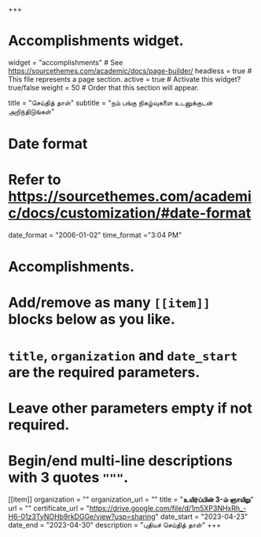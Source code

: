 +++
# Accomplishments widget.
widget = "accomplishments"  # See https://sourcethemes.com/academic/docs/page-builder/
headless = true  # This file represents a page section.
active = true  # Activate this widget? true/false
weight = 50  # Order that this section will appear.

title = "செய்தித் தாள்"
subtitle = "நம் பங்கு நிகழ்வுகளை உடனுக்குடன் அறிந்திடுங்கள்"

# Date format
#   Refer to https://sourcethemes.com/academic/docs/customization/#date-format
date_format = "2006-01-02"
time_format ="3:04 PM"

# Accomplishments.
#   Add/remove as many `[[item]]` blocks below as you like.
#   `title`, `organization` and `date_start` are the required parameters.
#   Leave other parameters empty if not required.
#   Begin/end multi-line descriptions with 3 quotes `"""`.


[[item]]
  organization = ""
  organization_url = ""
  title = "**உயிர்ப்பின் 3-ம் ஞாயிறு**"
  url = ""
  certificate_url = "https://drive.google.com/file/d/1m5XP3NHxRh_-H6-01z3TyNOHb9rkDGGe/view?usp=sharing"
  date_start = "2023-04-23"
  date_end = "2023-04-30"
  description = "புதியச் செய்தித் தாள்"
+++
